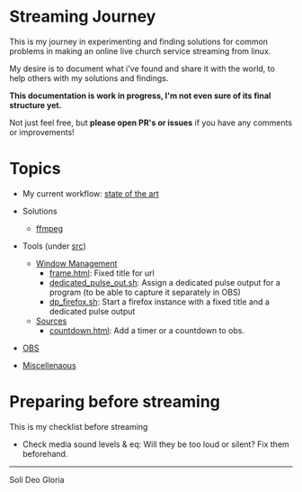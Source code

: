 # Streaming Journey

This is my journey in experimenting and finding solutions for common problems in 
making an online live church service streaming from linux.

My desire is to document what i've found and share it with the world,
to help others with my solutions and findings.

**This documentation is work in progress, I'm not even sure of its final structure yet.**

Not just feel free, but **please open PR's or issues** if you have any comments or improvements!

# Topics
 * My current workflow: [state of the art](docs/state_of_the_art.md)

 * Solutions
    * [ffmpeg](docs/solutions/ffmpeg.md)

 * Tools (under [src](src))
    * [Window Management](docs/tools/windowmanagement/index.md)
        * [frame.html](docs/tools/windowmanagement/frame.html.md): Fixed title for url 
        * [dedicated_pulse_out.sh](docs/tools/windowmanagement/dedicated_pulse_out.sh.md): Assign a dedicated pulse output for a program (to be able to capture it separately in OBS) 
        * [dp_firefox.sh](docs/tools/windowmanagement/dp_firefox.sh.md): Start a firefox instance with a fixed title and a dedicated pulse output        
    * [Sources](docs/tools/sources/index.md)
        * [countdown.html](docs/tools/sources/countdown.html.md): Add a timer or a countdown to obs. 
   
 * [OBS](docs/obs.md)
 * [Miscellenaous](docs/misc.md)
 
# Preparing before streaming
This is my checklist before streaming

 * Check media sound levels & eq: Will they be too loud or silent? Fix them beforehand.

 
---- 
Soli Deo Gloria